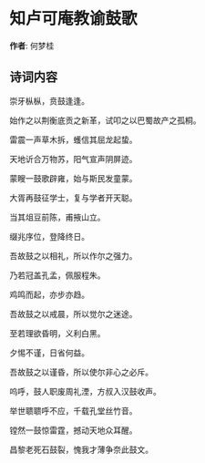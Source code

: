 # 知卢可庵教谕鼓歌

**作者**: 何梦桂

## 诗词内容

崇牙枞枞，贲鼓逢逢。

始作之以荆衡底贡之新革，试叩之以巴蜀故产之孤桐。

雷震一声草木拆，蠖信其屈龙起蛰。

天地䜣合万物苏，阳气宣声阴屏迹。

蒙瞍一鼓歌辟雍，始与斯民发童蒙。

大胥再鼓征学士，复与学者开天聪。

当其俎豆前陈，甫掖山立。

缀兆序位，登降终日。

吾故鼓之以相礼，所以作尔之强力。

乃若冠盖孔孟，佩服程朱。

鸡鸣而起，亦步亦趋。

吾故鼓之以戒晨，所以觉尔之迷途。

至若理欲昏明，义利白黑。

夕惕不谨，日省何益。

吾故鼓之以谨昏，所以使尔非心之必斥。

呜呼，鼓人职废周礼湮，方叔入汉鼓收声。

举世聩聩呼不应，千载孔堂丝竹音。

镗然一鼓惊雷霆，撼动天地众耳醒。

昌黎老死石鼓裂，愧我才薄争奈此鼓文。

